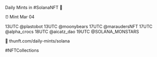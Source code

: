 Daily Mints in #SolanaNFT 🚀

⏰ Mint Mar 04

13UTC @plastobot
13UTC @moonybears
17UTC @maraudersNFT
17UTC @alpha_crocs
18UTC @aicatz_dao
19UTC @SOLANA_MONSTARS

🔗 thunft.com/daily-mints/solana

#NFTCollections